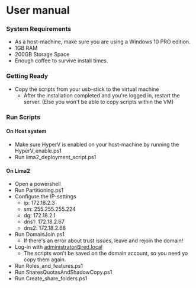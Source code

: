 # User manual

### System Requirements

- As a host-machine, make sure you are using a Windows 10 PRO edition.
- 1GB RAM
- 200GB Storage Space
- Enough coffee to survive install times.

### Getting Ready

- Copy the scripts from your usb-stick to the virtual machine
  - After the installation completed and you're logged in, restart the server. (Else you won't be able to copy scripts within the VM)

### Run Scripts

#### On Host system
- Make sure HyperV is enabled on your host-machine by running the HyperV_enable.ps1
- Run lima2_deployment_script.ps1

#### On Lima2
- Open a powershell
- Run Partitioning.ps1
- Configure the IP-settings
  - ip: 172.18.2.3
  - sm: 255.255.255.224
  - dg: 172.18.2.1
  - dns1: 172.18.2.67
  - dns2: 172.18.2.68
- Run DomainJoin.ps1
  - If there's an error about trust issues, leave and rejoin the domain!
- Log-in with administrator@red.local
  - The scripts won't be saved on the domain account, so you need yo copy them again.
- Run Roles_and_features.ps1
- Run SharesQuotasAndShadowCopy.ps1
- Run Create_share_folders.ps1
